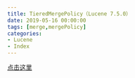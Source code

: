```yaml
---
title: TieredMergePolicy（Lucene 7.5.0）
date: 2019-05-16 00:00:00
tags: [merge,mergePolicy]
categories:
- Lucene
- Index
---
```


[点击这里](https://www.amazingkoala.com.cn/unsupported/TieredMergePolicy.html)